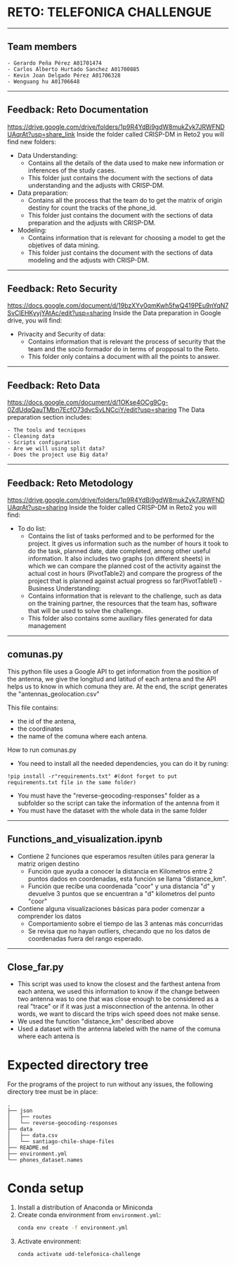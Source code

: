 # RETO: TELEFONICA CHALLENGUE

----------------------------------------------------------------------------------------------------------------------------------------------------

## Team members

	- Gerardo Peña Pérez A01701474
	- Carlos Alberto Hurtado Sanchez A01700885
	- Kevin Joan Delgado Pérez A01706328
	- Wenguang hu A01706648

-----------------------------------------------------------------------------------------------------------------------------------------------------
## Feedback: Reto Documentation
https://drive.google.com/drive/folders/1p9R4YdBi9gdW8mukZyk7JRWFNDUAqrAt?usp=share_link
Inside the folder called CRISP-DM in Reto2 you will find new folders:

- Data Understanding:
	- Contains all the details of the data used to make new information or inferences of the study cases.
	- This folder just contains the document with the sections of data understanding and the adjusts with CRISP-DM.
- Data preparation:
	- Contains all the process that the team do to get the matrix of origin destiny for count the tracks of the phone_id.
	- This folder just contains the document with the sections of data preparation and the adjusts with CRISP-DM.
- Modeling:
	- Contains information that is relevant for choosing a model to get the objetives of data mining.
	- This folder just contains the document with the sections of data modeling and the adjusts with CRISP-DM.
-----------------------------------------------------------------------------------------------------------------------------------------------------
## Feedback: Reto Security
https://docs.google.com/document/d/19bzXYv0qmKwh5fwQ419PEu9nYqN7SvClEHKyyjYAtAc/edit?usp=sharing
Inside the Data preparation in Google drive, you will find:

- Privacity and Security of data:
	- Contains information that is relevant the process of security that the team and the socio formador do in terms of propposal to the Reto.
	- This folder only contains a document with all the points to answer.
-----------------------------------------------------------------------------------------------------------------------------------------------------
## Feedback: Reto Data
https://docs.google.com/document/d/1OKse4OCg9Cg-0ZdUdqQauTMbn7EcfO73dvcSvLNCciY/edit?usp=sharing
The Data preparation section includes:

	- The tools and tecniques
	- Cleaning data
	- Scripts configuration
	- Are we will using split data?
	- Does the project use Big data?
	
-----------------------------------------------------------------------------------------------------------------------------------------------
## Feedback: Reto Metodology 
https://drive.google.com/drive/folders/1p9R4YdBi9gdW8mukZyk7JRWFNDUAqrAt?usp=sharing
Inside the folder called CRISP-DM in Reto2 you will find:

- To do list:
	- Contains the list of tasks performed and to be performed for the project. It gives us information such as the number of hours it took to do the task,
	planned date, date completed, among other useful information. It also includes two graphs (on different sheets) in which we can
	compare the planned cost of the activity against the actual cost in hours (PivotTable2) and compare the progress of the project that is planned
	against actual progress so far(PivotTable1)
-Business Understanding:
	- Contains information that is relevant to the challenge, such as data on the training partner, the resources that the team has,
	software that will be used to solve the challenge.
	- This folder also contains some auxiliary files generated for data management
----------------------------------------------------------------------------------------------------------------------------------------------------
## comunas.py

This python file uses a Google API to get information from the position of the antenna,
we give the longitud and latitud of each antena and the API helps us to know in which 
comuna they are. At the end, the script generates the "antennas_geolocation.csv"

This file contains:
- the id of the antena,
- the coordinates
- the name of the comuna where each antena. 

How to run comunas.py

- You need to install all the needed dependencies, you can do it by runing:
```
!pip install -r"requirements.txt" #(dont forget to put requirements.txt file in the same folder)
```
- You must have the "reverse-geocoding-responses" folder as a subfolder so the script can take the information
	of the antenna from it
- You must have the dataset with the whole data in the same folder

-------------------------------------------------------------------------------------------------------------------------------------------------------
## Functions_and_visualization.ipynb

- Contiene 2 funciones que esperamos resulten útiles para generar la matriz origen destino
	- Función que ayuda a conocer la distancia en Kilometros entre 2 puntos dados en coordenadas, esta función se llama "distance_km". 
	- Función que recibe una coordenada "coor" y una distancia "d" y devuelve 3 puntos que se encuentran a "d" kilometros del punto "coor"
- Contiene alguna visualizaciones básicas para poder comenzar a comprender los datos
	- Comportamiento sobre el tiempo de las 3 antenas más concurridas
	- Se revisa que no hayan outliers, checando que no los datos de coordenadas fuera del rango esperado.
---------------------------------------------------------------------------------------------------------------------------------------------------------
## Close_far.py

- This script was used to know the closest and the farthest antena from each antena, we used this information to know if the change between two antenna 
was to one that was close enough to be considered as a real "trace" or if it was just a misconnection of the antenna. In other words, we want to
discard the trips wich speed does not make sense.
- We used the function "distance_km" described above
- Used a dataset with the antenna labeled with the name of the comuna where each antena is

# Expected directory tree
For the programs of the project to run without any issues, the 
following directory tree must be in place:
```
.
├── json
│   ├── routes
│   └── reverse-geocoding-responses
├── data
│   ├── data.csv
│   └── santiago-chile-shape-files
├── README.md
├── environment.yml
└── phones_dataset.names
```

# Conda setup
1. Install a distribution of Anaconda or Miniconda
2. Create conda environment from `environment.yml`:
	```sh
	conda env create -f environment.yml
	```
3. Activate environment:
	```sh
	conda activate udd-telefonica-challenge
	```
